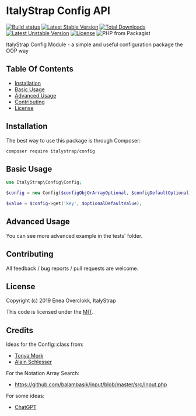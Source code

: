 # ItalyStrap Config API

[![Build status](https://github.com/ItalyStrap/config/actions/workflows/test.yml/badge.svg)](https://github.com/ItalyStrap/config/actions/workflows/test.yml?query=workflow%3Atest)
[![Latest Stable Version](https://img.shields.io/packagist/v/italystrap/config.svg)](https://packagist.org/packages/italystrap/config)
[![Total Downloads](https://img.shields.io/packagist/dt/italystrap/config.svg)](https://packagist.org/packages/italystrap/config)
[![Latest Unstable Version](https://img.shields.io/packagist/vpre/italystrap/config.svg)](https://packagist.org/packages/italystrap/config)
[![License](https://img.shields.io/packagist/l/italystrap/config.svg)](https://packagist.org/packages/italystrap/config)
![PHP from Packagist](https://img.shields.io/packagist/php-v/italystrap/config)

ItalyStrap Config Module - a simple and useful configuration package the OOP way

## Table Of Contents

* [Installation](#installation)
* [Basic Usage](#basic-usage)
* [Advanced Usage](#advanced-usage)
* [Contributing](#contributing)
* [License](#license)

## Installation

The best way to use this package is through Composer:

```CMD
composer require italystrap/config
```

## Basic Usage

```php
use ItalyStrap\Config\Config;

$config = new Config($configObjOrArrayOptional, $configDefaultOptional);

$value = $config->get('key', $optionalDefaultValue); 

```

## Advanced Usage

You can see more advanced example in the tests' folder.

## Contributing

All feedback / bug reports / pull requests are welcome.

## License

Copyright (c) 2019 Enea Overclokk, ItalyStrap

This code is licensed under the [MIT](LICENSE).

## Credits

Ideas for the Config::class from:
 - [Tonya Mork](https://github.com/wpfulcrum/config)
 - [Alain Schlesser](https://github.com/brightnucleus/config)

For the Notation Array Search:
 - https://github.com/balambasik/input/blob/master/src/Input.php

For some ideas:
 - [ChatGPT](https://chat.openai.com)
